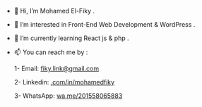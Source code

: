 - 👋 Hi, I’m Mohamed El-Fiky .
- 👀 I’m interested in Front-End Web Development & WordPress .
- 🌱 I’m currently learning React js & php .
- 📫 You can reach me by : 
 
   1- Email: fiky.link@gmail.com
  
   2- Linkedin: [.com/in/mohamedfiky](https://www.linkedin.com/in/mohamedfiky/)
  
   3- WhatsApp: [wa.me/201558065883](https://api.whatsapp.com/send/?phone=201558065883&text&type=phone_number&app_absent=0)

<!---
mohamedfiky/mohamedfiky is a ✨ special ✨ repository because its `README.md` (this file) appears on your GitHub profile.
You can click the Preview link to take a look at your changes.
--->
